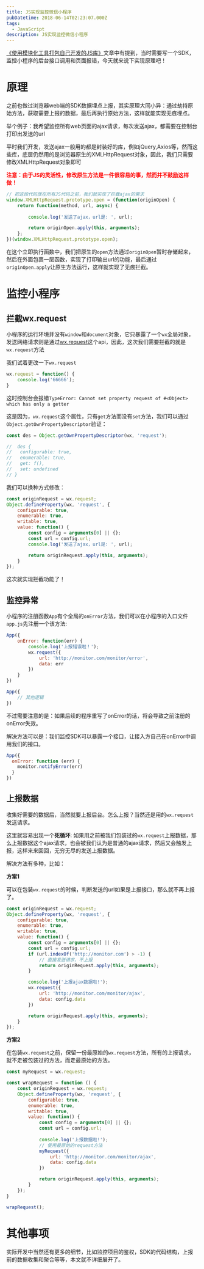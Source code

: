 ```yaml
---
title: JS实现监控微信小程序
pubDatetime: 2018-06-14T02:23:07.000Z
tags:
  - JavaScript
description: JS实现监控微信小程序
---
```

[《使用模块化工具打包自己开发的JS库》](http://anata.me/2018/06/06/%E4%BD%BF%E7%94%A8%E6%A8%A1%E5%9D%97%E5%8C%96%E5%B7%A5%E5%85%B7%E6%89%93%E5%8C%85%E8%87%AA%E5%B7%B1%E5%BC%80%E5%8F%91%E7%9A%84JS%E5%BA%93/)文章中有提到，当时需要写一个SDK，监控小程序的后台接口调用和页面报错，今天就来说下实现原理吧！

# 原理
之前也做过浏览器web端的SDK数据埋点上报，其实原理大同小异：通过劫持原始方法，获取需要上报的数据，最后再执行原始方法，这样就能实现无痕埋点。

举个例子：我希望监控所有web页面的ajax请求，每次发送ajax，都需要在控制台打印出发送的url

平时我们开发，发送ajax一般用的都是封装好的库，例如jQuery,Axios等，然而这些库，底层仍然用的是浏览器原生的XMLHttpRequest对象，因此，我们只需要修改XMLHttpRequest对象即可

**<font color="red">注意：由于JS的灵活性，修改原生方法是一件很容易的事，然而并不鼓励这样做！</font>**

<!-- more -->

```javascript
// 把这段代码放在所有JS代码之前，我们就实现了拦截ajax的需求
window.XMLHttpRequest.prototype.open = (function(originOpen) {
    return function(method, url, async) {
        
        console.log('发送了ajax，url是: ', url);

        return originOpen.apply(this, arguments);
    };
})(window.XMLHttpRequest.prototype.open);

```

在这个立即执行函数中，我们把原生的`open`方法通过`originOpen`暂时存储起来，然后在外面包裹一层函数，实现了打印输出url的功能，最后通过`originOpen.apply`让原生方法运行，这样就实现了无痕拦截。

# 监控小程序

## 拦截wx.request
小程序的运行环境并没有`window`和`document`对象，它只暴露了一个`wx`全局对象，发送网络请求则是通过[wx.request](https://developers.weixin.qq.com/miniprogram/dev/api/network-request.html)这个api，因此，这次我们需要拦截的就是`wx.request`方法

我们试着更改一下`wx.request`
```javascript
wx.request = function() {
    console.log('66666');
}
```
这时控制台会报错`TypeError: Cannot set property request of #<Object> which has only a getter`

这是因为，`wx.request`这个属性，只有`get`方法而没有`set`方法，我们可以通过`Object.getOwnPropertyDescriptor`验证：
```javascript
const des = Object.getOwnPropertyDescriptor(wx, 'request');

//  des {
//   configurable: true,
//   enumerable: true,
//   get: f(),
//   set: undefined
// }
```
我们可以换种方式修改：
```javascript
const originRequest = wx.request;
Object.defineProperty(wx, 'request', {
    configurable: true,
    enumerable: true,
    writable: true,
    value: function() {
        const config = arguments[0] || {};
        const url = config.url;
        console.log('发送了ajax，url是: ', url);

        return originRequest.apply(this, arguments);
    }
});

```
这次就实现拦截功能了！

## 监控异常
小程序的注册函数`App`有个全局的`onError`方法，我们可以在小程序的入口文件`app.js`先注册一个该方法:
```javascript
App({
    onError: function(err) {
        console.log('上报错误啦！');
        wx.request({
            url: 'http://monitor.com/monitor/error',
            data: err
        })
    }
})

App({
    // 其他逻辑
})
```
不过需要注意的是：如果后续的程序重写了onError的话，将会导致之前注册的onError失效。

解决方法可以是：我们监控SDK可以暴露一个接口，让接入方自己在onError中调用我们的接口。

```javascript
App({
  onError: function (err) {
    monitor.notifyError(err)
  }
})
```

## 上报数据
收集好需要的数据后，当然就要上报后台。怎么上报？当然还是用的`wx.request`发送请求。

这里就容易出现一个**死循环**: 如果用之前被我们包装过的`wx.request`上报数据，那么上报数据这个ajax请求，也会被我们认为是普通的ajax请求，然后又会触发上报，这样来来回回，无穷无尽的发送上报数据。

解决方法有多种，比如：


**方案1**

可以在包装`wx.request`的时候，判断发送的url如果是上报接口，那么就不再上报了。

```javascript
const originRequest = wx.request;
Object.defineProperty(wx, 'request', {
    configurable: true,
    enumerable: true,
    writable: true,
    value: function() {
        const config = arguments[0] || {};
        const url = config.url;
        if (url.indexOf('http://monitor.com') > -1) {
            // 直接发送请求，不上报
            return originRequest.apply(this, arguments);
        }

        console.log('上报ajax数据啦!');
        wx.request({
            url: 'http://monitor.com/monitor/ajax',
            data: config.data
        })

        return originRequest.apply(this, arguments);
    }
});
```
**方案2**

在包装`wx.request`之前，保留一份最原始的`wx.request`方法，所有的上报请求，就不走被包装过的方法，而走最原始的方法。

```javascript
const myRequest = wx.request;

const wrapRequest = function () {
    const originRequest = wx.request;
    Object.defineProperty(wx, 'request', {
        configurable: true,
        enumerable: true,
        writable: true,
        value: function() {
            const config = arguments[0] || {};
            const url = config.url;
       
            console.log('上报数据啦!');
            // 使用最原始的request方法
            myRequest({
                url: 'http://monitor.com/monitor/ajax',
                data: config.data
            })

            return originRequest.apply(this, arguments);
        }
    });
}

wrapRequest();
```

# 其他事项

实际开发中当然还有更多的细节，比如监控项目的鉴权，SDK的代码结构，上报前的数据收集和聚合等等，本文就不详细展开了。